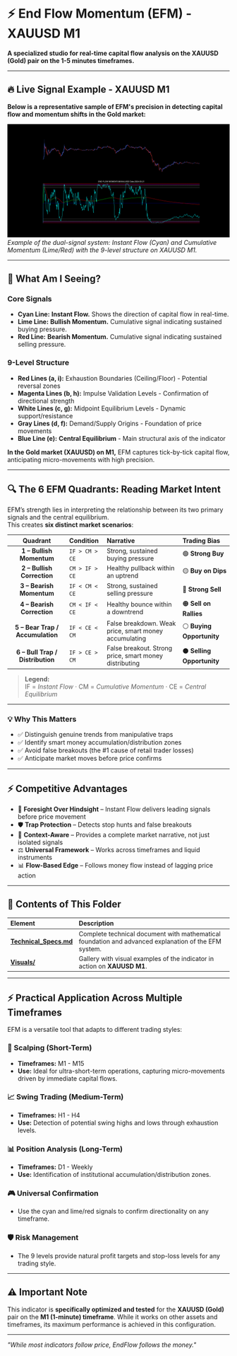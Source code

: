 # ⚡ End Flow Momentum (EFM) - XAUUSD M1

**A specialized studio for real-time capital flow analysis on the XAUUSD (Gold) pair on the 1-5 minutes timeframes.**

---

## 🔥 Live Signal Example - XAUUSD M1

**Below is a representative sample of EFM's precision in detecting capital flow and momentum shifts in the Gold market:**

![EFM Signal on XAUUSD M1](./Visuals/2024-03-21.png)
*Example of the dual-signal system: Instant Flow (Cyan) and Cumulative Momentum (Lime/Red) with the 9-level structure on XAUUSD M1.*

---

## 📖 What Am I Seeing?

### Core Signals
-   **Cyan Line:** **Instant Flow.** Shows the direction of capital flow in real-time.
-   **Lime Line:** **Bullish Momentum.** Cumulative signal indicating sustained buying pressure.
-   **Red Line:** **Bearish Momentum.** Cumulative signal indicating sustained selling pressure.

### 9-Level Structure
-   **Red Lines (a, i):** Exhaustion Boundaries (Ceiling/Floor) - Potential reversal zones
-   **Magenta Lines (b, h):** Impulse Validation Levels - Confirmation of directional strength
-   **White Lines (c, g):** Midpoint Equilibrium Levels - Dynamic support/resistance
-   **Gray Lines (d, f):** Demand/Supply Origins - Foundation of price movements
-   **Blue Line (e):** **Central Equilibrium** - Main structural axis of the indicator

**In the Gold market (XAUUSD) on M1,** EFM captures tick-by-tick capital flow, anticipating micro-movements with high precision.

---

## 🔍 The 6 EFM Quadrants: Reading Market Intent

EFM’s strength lies in interpreting the relationship between its two primary signals and the central equilibrium.  
This creates **six distinct market scenarios**:

| Quadrant | Condition        | Narrative                                         | Trading Bias        |
|:--------:|:-----------------|:--------------------------------------------------|:-------------------|
| **1 – Bullish Momentum**    | `IF > CM > CE` | Strong, sustained buying pressure            | 🟢 **Strong Buy** |
| **2 – Bullish Correction**  | `CM > IF > CE` | Healthy pullback within an uptrend           | 🟡 **Buy on Dips** |
| **3 – Bearish Momentum**    | `IF < CM < CE` | Strong, sustained selling pressure           | 🔴 **Strong Sell** |
| **4 – Bearish Correction**  | `CM < IF < CE` | Healthy bounce within a downtrend            | 🟠 **Sell on Rallies** |
| **5 – Bear Trap / Accumulation** | `IF < CE < CM` | False breakdown. Weak price, smart money accumulating | ⚪ **Buying Opportunity** |
| **6 – Bull Trap / Distribution** | `IF > CE > CM` | False breakout. Strong price, smart money distributing | ⚫ **Selling Opportunity** |

> **Legend:**  
> IF = *Instant Flow* · CM = *Cumulative Momentum* · CE = *Central Equilibrium*

---

### 💡 Why This Matters
- ✅ Distinguish genuine trends from manipulative traps  
- ✅ Identify smart money accumulation/distribution zones  
- ✅ Avoid false breakouts (the #1 cause of retail trader losses)  
- ✅ Anticipate market moves before price confirms  

---

## ⚡ Competitive Advantages

- 🚀 **Foresight Over Hindsight** – Instant Flow delivers leading signals before price movement  
- 🛡️ **Trap Protection** – Detects stop hunts and false breakouts  
- 🧠 **Context-Aware** – Provides a complete market narrative, not just isolated signals  
- ⚖️ **Universal Framework** – Works across timeframes and liquid instruments  
- 📊 **Flow-Based Edge** – Follows money flow instead of lagging price action

---

## 📁 Contents of This Folder

| Element | Description |
|:---|:---|
| [**Technical_Specs.md**](./Technical_Specs.md) | Complete technical document with mathematical foundation and advanced explanation of the EFM system. |
| [**Visuals/**](./Visuals/) | Gallery with visual examples of the indicator in action on **XAUUSD M1**. |

---

## ⚡ Practical Application Across Multiple Timeframes

EFM is a versatile tool that adapts to different trading styles:

### 🎯 Scalping (Short-Term)
-   **Timeframes:** M1 - M15
-   **Use:** Ideal for ultra-short-term operations, capturing micro-movements driven by immediate capital flows.

### 📈 Swing Trading (Medium-Term)
-   **Timeframes:** H1 - H4
-   **Use:** Detection of potential swing highs and lows through exhaustion levels.

### 📊 Position Analysis (Long-Term)
-   **Timeframes:** D1 - Weekly
-   **Use:** Identification of institutional accumulation/distribution zones.

### 🎮 Universal Confirmation
-   Use the cyan and lime/red signals to confirm directionality on any timeframe.

### 🛡️ Risk Management
-   The 9 levels provide natural profit targets and stop-loss levels for any trading style.

---

## ⚠️ Important Note

This indicator is **specifically optimized and tested** for the **XAUUSD (Gold)** pair on the **M1 (1-minute) timeframe**. While it works on other assets and timeframes, its maximum performance is achieved in this configuration.

---

*"While most indicators follow price, EndFlow follows the money."*
